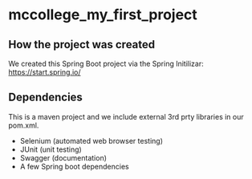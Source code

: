 # mccollege_my_first_project

## How the project was created
We created this Spring Boot project via the Spring Initilizar: https://start.spring.io/

## Dependencies
This is a maven project and we include external 3rd prty libraries in our pom.xml.

- Selenium (automated web browser testing)
- JUnit (unit testing)
- Swagger (documentation)
- A few Spring boot dependencies